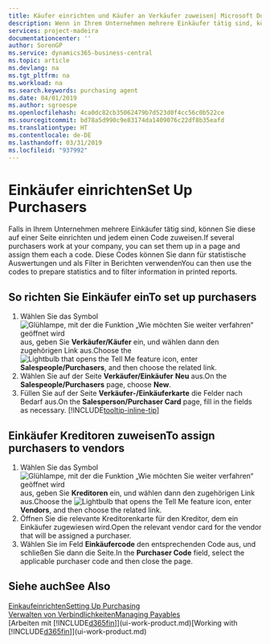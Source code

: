 ```yaml
---
title: Käufer einrichten und Käufer an Verkäufer zuweisen| Microsoft Docs
description: Wenn in Ihrem Unternehmen mehrere Einkäufer tätig sind, können Sie diese für statistische Analyse organisieren.
services: project-madeira
documentationcenter: ''
author: SorenGP
ms.service: dynamics365-business-central
ms.topic: article
ms.devlang: na
ms.tgt_pltfrm: na
ms.workload: na
ms.search.keywords: purchasing agent
ms.date: 04/01/2019
ms.author: sgroespe
ms.openlocfilehash: 4ca0dc82cb35062479b7d523d0f4cc56c0b522ce
ms.sourcegitcommit: bd78a5d990c9e83174da1409076c22df8b35eafd
ms.translationtype: HT
ms.contentlocale: de-DE
ms.lasthandoff: 03/31/2019
ms.locfileid: "937992"
---
```

# <a name="set-up-purchasers"></a><span data-ttu-id="fcba5-103">Einkäufer einrichten</span><span class="sxs-lookup"><span data-stu-id="fcba5-103">Set Up Purchasers</span></span>
<span data-ttu-id="fcba5-104">Falls in Ihrem Unternehmen mehrere Einkäufer tätig sind, können Sie diese auf einer Seite einrichten und jedem einen Code zuweisen.</span><span class="sxs-lookup"><span data-stu-id="fcba5-104">If several purchasers work at your company, you can set them up in a page and assign them each a code.</span></span> <span data-ttu-id="fcba5-105">Diese Codes können Sie dann für statistische Auswertungen und als Filter in Berichten verwenden</span><span class="sxs-lookup"><span data-stu-id="fcba5-105">You can then use the codes to prepare statistics and to filter information in printed reports.</span></span>

## <a name="to-set-up-purchasers"></a><span data-ttu-id="fcba5-106">So richten Sie Einkäufer ein</span><span class="sxs-lookup"><span data-stu-id="fcba5-106">To set up purchasers</span></span>
1. <span data-ttu-id="fcba5-107">Wählen Sie das Symbol ![Glühlampe, mit der die Funktion „Wie möchten Sie weiter verfahren“ geöffnet wird](media/ui-search/search_small.png "Wie möchten Sie weiter verfahren?") aus, geben Sie **Verkäufer/Käufer** ein, und wählen dann den zugehörigen Link aus.</span><span class="sxs-lookup"><span data-stu-id="fcba5-107">Choose the ![Lightbulb that opens the Tell Me feature](media/ui-search/search_small.png "Tell me what you want to do") icon, enter **Salespeople/Purchasers**, and then choose the related link.</span></span>
2. <span data-ttu-id="fcba5-108">Wählen Sie auf der Seite **Verkäufer/Einkäufer** **Neu** aus.</span><span class="sxs-lookup"><span data-stu-id="fcba5-108">On the **Salespeople/Purchasers** page, choose **New**.</span></span>
3. <span data-ttu-id="fcba5-109">Füllen Sie auf der Seite **Verkäufer-/Einkäuferkarte** die Felder nach Bedarf aus.</span><span class="sxs-lookup"><span data-stu-id="fcba5-109">On the **Salesperson/Purchaser Card** page, fill in the fields as necessary.</span></span> [!INCLUDE[tooltip-inline-tip](includes/tooltip-inline-tip_md.md)]

## <a name="to-assign-purchasers-to-vendors"></a><span data-ttu-id="fcba5-110">Einkäufer Kreditoren zuweisen</span><span class="sxs-lookup"><span data-stu-id="fcba5-110">To assign purchasers to vendors</span></span>
1. <span data-ttu-id="fcba5-111">Wählen Sie das Symbol ![Glühlampe, mit der die Funktion „Wie möchten Sie weiter verfahren“ geöffnet wird](media/ui-search/search_small.png "Wie möchten Sie weiter verfahren?") aus, geben Sie **Kreditoren** ein, und wählen dann den zugehörigen Link aus.</span><span class="sxs-lookup"><span data-stu-id="fcba5-111">Choose the ![Lightbulb that opens the Tell Me feature](media/ui-search/search_small.png "Tell me what you want to do") icon, enter **Vendors**, and then choose the related link.</span></span>
2. <span data-ttu-id="fcba5-112">Öffnen Sie die relevante Kreditorenkarte für den Kreditor, dem ein Einkäufer zugewiesen wird.</span><span class="sxs-lookup"><span data-stu-id="fcba5-112">Open the relevant vendor card for the vendor that will be assigned a purchaser.</span></span>
3. <span data-ttu-id="fcba5-113">Wählen Sie im Feld **Einkäufercode** den entsprechenden Code aus, und schließen Sie dann die Seite.</span><span class="sxs-lookup"><span data-stu-id="fcba5-113">In the **Purchaser Code** field, select the applicable purchaser code and then close the page.</span></span>

## <a name="see-also"></a><span data-ttu-id="fcba5-114">Siehe auch</span><span class="sxs-lookup"><span data-stu-id="fcba5-114">See Also</span></span>
[<span data-ttu-id="fcba5-115">Einkaufeinrichten</span><span class="sxs-lookup"><span data-stu-id="fcba5-115">Setting Up Purchasing</span></span>](purchasing-setup-purchasing.md)  
[<span data-ttu-id="fcba5-116">Verwalten von Verbindlichkeiten</span><span class="sxs-lookup"><span data-stu-id="fcba5-116">Managing Payables</span></span>](payables-manage-payables.md)  
<span data-ttu-id="fcba5-117">[Arbeiten mit [!INCLUDE[d365fin](includes/d365fin_md.md)]](ui-work-product.md)</span><span class="sxs-lookup"><span data-stu-id="fcba5-117">[Working with [!INCLUDE[d365fin](includes/d365fin_md.md)]](ui-work-product.md)</span></span>
